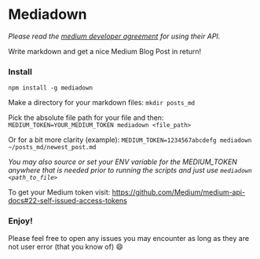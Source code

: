 # Mediadown

_Please read the [medium developer agreement](https://github.com/Medium/medium-api-docs#developer-agreement) for using their API._

Write markdown and get a nice Medium Blog Post in return!

### Install

`npm install -g mediadown`

Make a directory for your markdown files: `mkdir posts_md`

Pick the absolute file path for your file and then: `MEDIUM_TOKEN=YOUR_MEDIUM_TOKEN mediadown <file_path>`

Or for a bit more clarity (example): `MEDIUM_TOKEN=1234567abcdefg mediadown ~/posts_md/newest_post.md`

_You may also source or set your ENV variable for the MEDIUM_TOKEN anywhere that is needed prior to running the scripts and just use `mediadown <path_to_file>`_

To get your Medium token visit: https://github.com/Medium/medium-api-docs#22-self-issued-access-tokens

### Enjoy!

Please feel free to open any issues you may encounter as long as they are not user error (that you know of) :smile:
